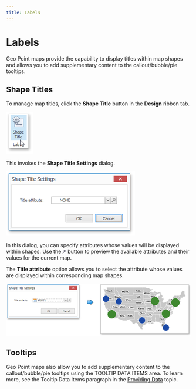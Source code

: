 ```yaml
---
title: Labels
---
```

# Labels
Geo Point maps provide the capability to display titles within map shapes and allows you to add supplementary content to the callout/bubble/pie tooltips.

## Shape Titles
To manage map titles, click the **Shape Title** button in the **Design** ribbon tab.

![ShapeTitleButton_Ribbon](../../../../images/Img25024.png)

This invokes the **Shape Title Settings** dialog.

![GeoPointMap_ShapeTitleDialog](../../../../images/Img25025.png)

In this dialog, you can specify attributes whose values will be displayed within shapes. Use the ![Map_LoupeButton](../../../../images/Img24941.png) button to preview the available attributes and their values for the current map.

The **Title attribute** option allows you to select the attribute whose values are displayed within corresponding map shapes.

![GeoPointMap_CustomTitle_Sum](../../../../images/Img25026.png)

## Tooltips
Geo Point maps also allow you to add supplementary content to the callout/bubble/pie tooltips using the TOOLTIP DATA ITEMS area. To learn more, see the Tooltip Data Items paragraph in the [Providing Data](../../../../../dashboard-for-desktop/articles/dashboard-designer/designing-dashboard-items/geo-point-maps/geo-point-map/providing-data.md) topic.